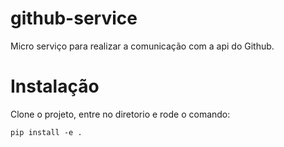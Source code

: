 # github-service
Micro serviço para realizar a comunicação com a api do Github.

# Instalação

Clone o projeto, entre no diretorio e rode o comando:

    pip install -e . 